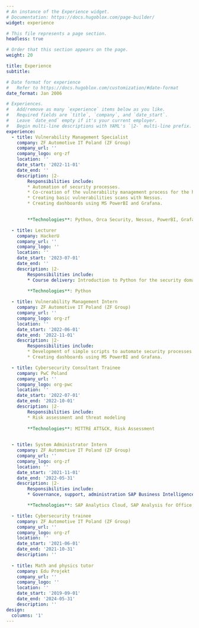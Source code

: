 ```yaml
---
# An instance of the Experience widget.
# Documentation: https://docs.hugoblox.com/page-builder/
widget: experience

# This file represents a page section.
headless: true

# Order that this section appears on the page.
weight: 20

title: Experience
subtitle:

# Date format for experience
#   Refer to https://docs.hugoblox.com/customization/#date-format
date_format: Jan 2006

# Experiences.
#   Add/remove as many `experience` items below as you like.
#   Required fields are `title`, `company`, and `date_start`.
#   Leave `date_end` empty if it's your current employer.
#   Begin multi-line descriptions with YAML's `|2-` multi-line prefix.
experience:
  - title: Vulnerability Management Specialist
    company: ZF Automotive IT Poland (ZF Group)
    company_url: ''
    company_logo: org-zf
    location: ''
    date_start: '2022-11-01'
    date_end: ''
    description: |2-
        Responsibilities include:
        * Automation of security processes.
        * Co-creation of the vulnerability management process for the hybrid cloud infrastructure using Orca Security.
        * Creating basic vulnerabilities scans with Nessus.
        * Creating dashboards using MS PowerBI and Grafana.
        

        **Technologies**: Python, Orca Security, Nessus, PowerBI, Grafana, SQL

  - title: Lecturer
    company: HackerU
    company_url: ''
    company_logo: ''
    location: ''
    date_start: '2023-07-01'
    date_end: ''
    description: |2-
        Responsibilities include:    
        * Course delivery: Introduction to Python for the security domain
        
        **Technologies**: Python

  - title: Vulnerability Management Intern
    company: ZF Automotive IT Poland (ZF Group)
    company_url: ''
    company_logo: org-zf
    location: ''
    date_start: '2022-06-01'
    date_end: '2022-11-01'
    description: |2-
        Responsibilities include:   
        * Development of simple scripts to automate security processes.
        * Creating dashboards using MS PowerBI and Grafana.

  - title: Cybersecurity Consultant Trainee
    company: PwC Poland
    company_url: ''
    company_logo: org-pwc
    location: ''
    date_start: '2022-07-01'
    date_end: '2022-10-01'
    description: |2-
        Responsibilities include:        
        * Risk assessment and threat modeling
          
        **Technologies**: MITTRE ATT&CK, Risk Assessment
        

  - title: System Administrator Intern
    company: ZF Automotive IT Poland (ZF Group)
    company_url: ''
    company_logo: org-zf
    location: ''
    date_start: '2021-11-01'
    date_end: '2022-05-31'
    description: |2-
        Responsibilities include:        
        * Governance, support, administration SAP Business Intelligence applications: SAP Analytics Cloud and SAP Analysis for Office.

        **Technologies**: SAP Analytics Cloud, SAP Analysis for Office,  SAP Business Intelligence

  - title: Cybersecurity trainee
    company: ZF Automotive IT Poland (ZF Group)
    company_url: ''
    company_logo: org-zf
    location: ''
    date_start: '2021-06-01'
    date_end: '2021-10-31'
    description: ''
  
  - title: Math and physics tutor
    company: Edu Projekt
    company_url: ''
    company_logo: ''
    location: ''
    date_start: '2019-09-01'
    date_end: '2024-05-31'
    description: ''
design:
  columns: '1'
---
```

